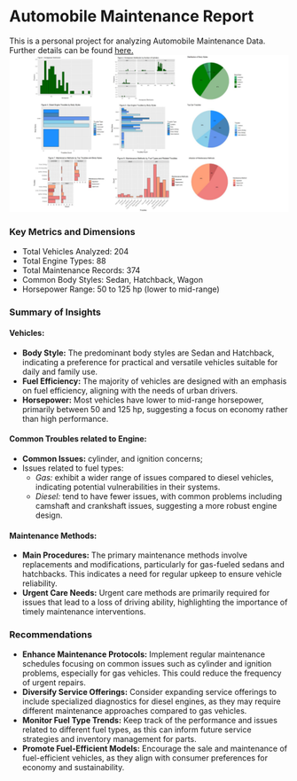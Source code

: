 # **Automobile Maintenance Report**
This is a personal project for analyzing Automobile Maintenance Data. Further details can be found [here.](https://nhido1105.github.io/Analysis/)
![](Automobile_charts.jpg)

### **Key Metrics and Dimensions**
* Total Vehicles Analyzed: 204
* Total Engine Types: 88
* Total Maintenance Records: 374
* Common Body Styles: Sedan, Hatchback, Wagon
* Horsepower Range: 50 to 125 hp (lower to mid-range)

### **Summary of Insights**
#### **Vehicles:**
* **Body Style:** The predominant body styles are Sedan and Hatchback, indicating a preference for practical and versatile vehicles suitable for daily and family use.
* **Fuel Efficiency:** The majority of vehicles are designed with an emphasis on fuel efficiency, aligning with the needs of urban drivers.
* **Horsepower:** Most vehicles have lower to mid-range horsepower, primarily between 50 and 125 hp, suggesting a focus on economy rather than high performance.

#### **Common Troubles related to Engine:**
* **Common Issues:** cylinder, and  ignition concerns; 
* Issues related to fuel types:
   * *Gas:* exhibit a wider range of issues compared to diesel vehicles, indicating potential vulnerabilities in their systems.
   * *Diesel:* tend to have fewer issues, with common problems including camshaft and crankshaft issues, suggesting a more robust engine design.

#### **Maintenance Methods:**
* **Main Procedures:** The primary maintenance methods involve replacements and modifications, particularly for gas-fueled sedans and hatchbacks. This indicates a need for regular upkeep to ensure vehicle reliability.
* **Urgent Care Needs:** Urgent care methods are primarily required for issues that lead to a loss of driving ability, highlighting the importance of timely maintenance interventions.

### **Recommendations**
* **Enhance Maintenance Protocols:** Implement regular maintenance schedules focusing on common issues such as cylinder and ignition problems, especially for gas vehicles. This could reduce the frequency of urgent repairs.
* **Diversify Service Offerings:** Consider expanding service offerings to include specialized diagnostics for diesel engines, as they may require different maintenance approaches compared to gas vehicles.
* **Monitor Fuel Type Trends:** Keep track of the performance and issues related to different fuel types, as this can inform future service strategies and inventory management for parts.
* **Promote Fuel-Efficient Models:** Encourage the sale and maintenance of fuel-efficient vehicles, as they align with consumer preferences for economy and sustainability.
